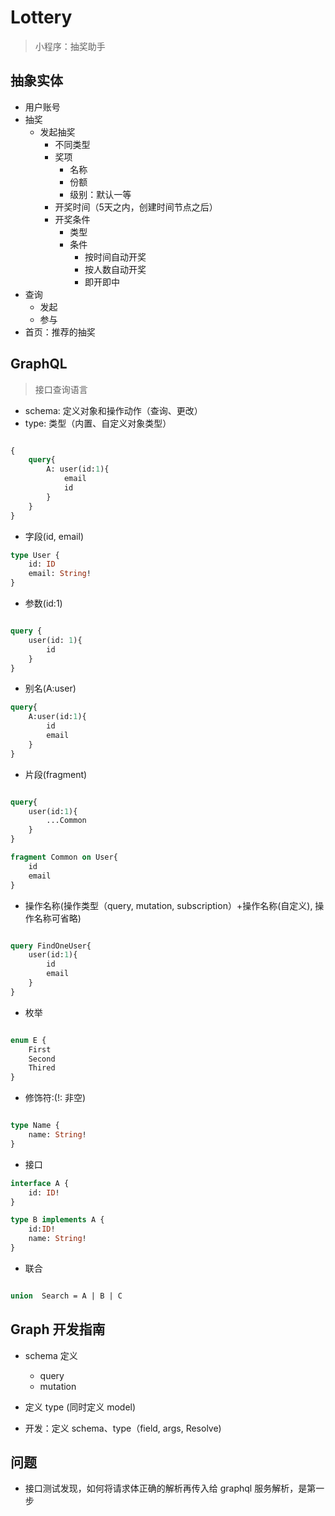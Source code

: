 # Lottery

> 小程序：抽奖助手


## 抽象实体

- 用户账号
- 抽奖
    - 发起抽奖
        - 不同类型
        - 奖项
            - 名称
            - 份额
            - 级别：默认一等
        - 开奖时间（5天之内，创建时间节点之后）
        - 开奖条件
            - 类型
            - 条件
                - 按时间自动开奖
                - 按人数自动开奖
                - 即开即中
- 查询
    - 发起
    - 参与        
- 首页：推荐的抽奖

## GraphQL

> 接口查询语言


- schema: 定义对象和操作动作（查询、更改）
- type: 类型（内置、自定义对象类型）

```graphql

{
    query{
        A: user(id:1){
            email
            id
        }
    }
}

```

- 字段(id, email)
```graphql
type User {
    id: ID
    email: String!
}
```
- 参数(id:1)

```graphql

query {
    user(id: 1){
        id
    }
}

```
- 别名(A:user)

```graphql
query{
    A:user(id:1){
        id
        email
    }
}

```
- 片段(fragment)
```graphql

query{
    user(id:1){
        ...Common
    }
}

fragment Common on User{
    id
    email
}
```
- 操作名称(操作类型（query, mutation, subscription）+操作名称(自定义), 操作名称可省略)

```graphql

query FindOneUser{
    user(id:1){
        id
        email
    }
}
```
- 枚举

```graphql

enum E {
    First
    Second
    Thired
}
```

- 修饰符:(!: 非空)

```graphql

type Name {
    name: String!
}

```

- 接口

```graphql
interface A {
    id: ID!
}

type B implements A {
    id:ID!
    name: String!
}
```

- 联合

```graphql

union  Search = A | B | C 
```

## Graph 开发指南

- schema 定义
    - query
    - mutation

- 定义 type (同时定义 model)
- 开发：定义 schema、type（field, args, Resolve)


## 问题

- 接口测试发现，如何将请求体正确的解析再传入给 graphql 服务解析，是第一步

